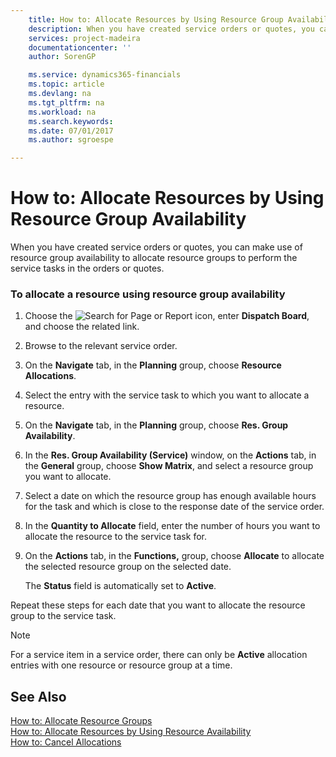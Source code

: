 ```yaml
---
    title: How to: Allocate Resources by Using Resource Group Availability | Microsoft Docs
    description: When you have created service orders or quotes, you can make use of resource group availability to allocate resource groups to perform the service tasks in the orders or quotes.
    services: project-madeira
    documentationcenter: ''
    author: SorenGP

    ms.service: dynamics365-financials
    ms.topic: article
    ms.devlang: na
    ms.tgt_pltfrm: na
    ms.workload: na
    ms.search.keywords:
    ms.date: 07/01/2017
    ms.author: sgroespe

---
```

# How to: Allocate Resources by Using Resource Group Availability
When you have created service orders or quotes, you can make use of resource group availability to allocate resource groups to perform the service tasks in the orders or quotes.  
  
### To allocate a resource using resource group availability  
  
1.  Choose the ![Search for Page or Report](media/ui-search/search_small.png "Search for Page or Report icon") icon, enter **Dispatch Board**, and choose the related link.  
  
2.  Browse to the relevant service order.  
  
3.  On the **Navigate** tab, in the **Planning** group, choose **Resource Allocations**.  
  
4.  Select the entry with the service task to which you want to allocate a resource.  
  
5.  On the **Navigate** tab, in the **Planning** group, choose **Res. Group Availability**.  
  
6.  In the **Res. Group Availability (Service)** window, on the **Actions** tab, in the **General** group, choose **Show Matrix**, and select a resource group you want to allocate.  
  
7.  Select a date on which the resource group has enough available hours for the task and which is close to the response date of the service order.  
  
8.  In the **Quantity to Allocate** field, enter the number of hours you want to allocate the resource to the service task for.  
  
9. On the **Actions** tab, in the **Functions,**  group, choose **Allocate** to allocate the selected resource group on the selected date.  
  
     The **Status** field is automatically set to **Active**.  
  
 Repeat these steps for each date that you want to allocate the resource group to the service task.  
  
> [!NOTE]  
>  For a service item in a service order, there can only be **Active** allocation entries with one resource or resource group at a time.  
  
## See Also  
 [How to: Allocate Resource Groups](../how-to-allocate-resource-groups.md)   
 [How to: Allocate Resources by Using Resource Availability](../how-to-allocate-resources-by-using-resource-availability.md)   
 [How to: Cancel Allocations](../how-to-cancel-allocations.md)